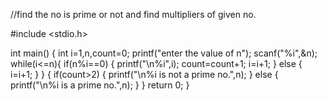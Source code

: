 //find the no is prime or not and find multipliers of given no.

#include <stdio.h>

int main() {
	int i=1,n,count=0;
	printf("enter the value of n");
	scanf("%i",&n);
	while(i<=n){
		if(n%i==0)
		{
			printf("\n%i",i);
			count=count+1;
	i=i+1;
		}
		else
		{
			i=i+1;
		}
		}
		{
		if(count>2)
		{
			printf("\n%i is not a prime no.",n);
		}
		else
		{
			printf("\n%i is a prime no.",n);
		}
		}
	return 0;
}
